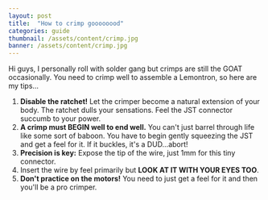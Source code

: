 ```yaml
---
layout: post
title:  "How to crimp goooooood"
categories: guide
thumbnail: /assets/content/crimp.jpg
banner: /assets/content/crimp.jpg
---
```


Hi guys, I personally roll with solder gang but crimps are still the GOAT occasionally. You need to
crimp well to assemble a Lemontron, so here are my tips...

1. **Disable the ratchet!** Let the crimper become a natural extension of your body. The ratchet dulls your sensations.
   Feel the JST connector succumb to your power.
2. **A crimp must BEGIN well to end well.** You can't just barrel through life like some sort of baboon. You have to
   begin gently squeezing the JST and get a feel for it. If it buckles, it's a DUD...abort!
3. **Precision is key:** Expose the tip of the wire, just 1mm for this tiny connector.
4. Insert the wire by feel primarily but **LOOK AT IT WITH YOUR EYES TOO**.
5. **Don't practice on the motors!** You need to just get a feel for it and then you'll be a pro crimper.



